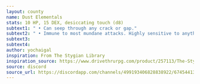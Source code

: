 ```yaml
---
layout: county 
name: Dust Elementals
stats: 10 HP, 15 DEX, desiccating touch (d8)
subtext1: " • Can seep through any crack or gap."
subtext2: " • Immune to most mundane attacks. Highly sensitive to anything that removes dust."
subtext3: 
subtext4: 
author: yochaigal
inspiration: From The Stygian Library
inspiration_source: https://www.drivethrurpg.com/product/257113/The-Stygian-Library
source: discord
source_url: https://discordapp.com/channels/499193406828838922/674544134798966806/698707233650901032
---
```


